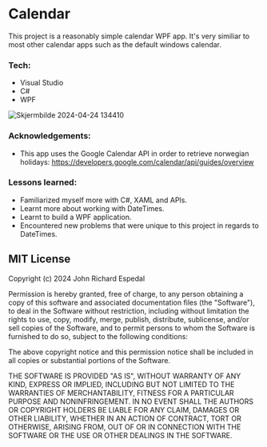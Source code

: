 # Calendar

This project is a reasonably simple calendar WPF app.
It's very similiar to most other calendar apps such as the default windows calendar.

### Tech:
- Visual Studio
- C#
- WPF
  
![Skjermbilde 2024-04-24 134410](https://github.com/Johnricharde/Calendar/assets/117681128/ef31fb68-782a-49b3-87ff-6fbc653c7d3f)

### Acknowledgements:
- This app uses the Google Calendar API in order to retrieve norwegian holidays: https://developers.google.com/calendar/api/guides/overview
  
### Lessons learned:
- Familiarized myself more with C#, XAML and APIs.
- Learnt more about working with DateTimes.
- Learnt to build a WPF application.
- Encountered new problems that were unique to this project in regards to DateTimes.


## MIT License

Copyright (c) 2024 John Richard Espedal

Permission is hereby granted, free of charge, to any person obtaining a copy
of this software and associated documentation files (the "Software"), to deal
in the Software without restriction, including without limitation the rights
to use, copy, modify, merge, publish, distribute, sublicense, and/or sell
copies of the Software, and to permit persons to whom the Software is
furnished to do so, subject to the following conditions:

The above copyright notice and this permission notice shall be included in all
copies or substantial portions of the Software.

THE SOFTWARE IS PROVIDED "AS IS", WITHOUT WARRANTY OF ANY KIND, EXPRESS OR
IMPLIED, INCLUDING BUT NOT LIMITED TO THE WARRANTIES OF MERCHANTABILITY,
FITNESS FOR A PARTICULAR PURPOSE AND NONINFRINGEMENT. IN NO EVENT SHALL THE
AUTHORS OR COPYRIGHT HOLDERS BE LIABLE FOR ANY CLAIM, DAMAGES OR OTHER
LIABILITY, WHETHER IN AN ACTION OF CONTRACT, TORT OR OTHERWISE, ARISING FROM,
OUT OF OR IN CONNECTION WITH THE SOFTWARE OR THE USE OR OTHER DEALINGS IN THE
SOFTWARE.
